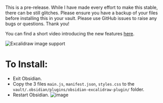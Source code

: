 This is a pre-release. While I have made every effort to make this stable, there can be still glitches. Please ensure you have a backup of your files before installing this in your vault. Please use GitHub issues to raise any bugs or questions. Thank you!

You can find a short video introducing the new features [here](https://youtu.be/_c_0zpBJ4Xc).

![Excalidraw image support](https://user-images.githubusercontent.com/14358394/138568300-a6c8b385-99f3-40fa-9e68-5083756aa2bd.png)

# To Install:
- Exit Obsidian. 
- Copy the 3 files `main.js`, `manifest.json`, `styles.css` to the `vault/.obsidian/plugins/obsidian-excalidraw-plugin/` folder. 
- Restart Obsidian.
![image](https://user-images.githubusercontent.com/14358394/115394105-b8339080-a1e2-11eb-8395-ef42777e031e.png)